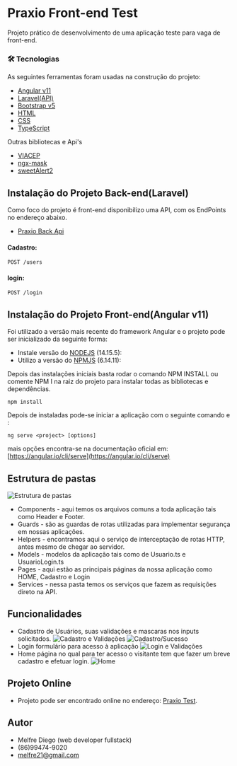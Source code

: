 # Praxio Front-end Test

Projeto prático de desenvolvimento de uma aplicação teste para vaga de front-end.

### 🛠 Tecnologias

As seguintes ferramentas foram usadas na construção do projeto:

- [Angular v11](https://expo.io/)
- [Laravel(API)](https://laravel.com/)
- [Bootstrap v5](https://getbootstrap.com/)
- [HTML](https://www.w3schools.com/html/)
- [CSS](https://www.w3schools.com/css/)
- [TypeScript](https://www.typescriptlang.org/)

Outras bibliotecas e Api's

- [VIACEP](https://viacep.com.br/)
- [ngx-mask](https://github.com/JsDaddy/ngx-mask)
- [sweetAlert2](https://sweetalert2.github.io/)



## Instalação do Projeto Back-end(Laravel)

Como foco do projeto é front-end disponibilizo uma API, com os EndPoints no endereço abaixo.
- [Praxio Back Api](https://praxio.afrenti.com.br/api)

#### Cadastro:
```
POST /users
```
#### login:
```
POST /login
```

## Instalação do Projeto Front-end(Angular v11)


Foi utilizado a versão mais recente do framework Angular e o projeto pode ser inicializado da seguinte forma:

- Instale versão do [NODEJS](https://nodejs.org/en/) (14.15.5):
- Utilizo a versão do [NPMJS](https://www.npmjs.com/) (6.14.11):

Depois das instalações iniciais basta rodar o comando NPM INSTALL ou comente NPM I na raiz do projeto para instalar todas as bibliotecas e dependências.

```
npm install
```

Depois de instaladas pode-se iniciar a aplicação com o seguinte comando e :

```
ng serve <project> [options]
```
mais opções encontra-se na documentação oficial em: [https://angular.io/cli/serve](https://angular.io/cli/serve)

## Estrutura de pastas
![Estrutura de pastas](http://front-praxio.afrenti.com.br/images_readme/estrutura_pastas.png)
- Components - aqui temos os arquivos comuns a toda aplicação tais como Header e Footer.
- Guards - são as guardas de rotas utilizadas para implementar segurança em nossas aplicações.
- Helpers - encontramos aqui o serviço de interceptação de rotas HTTP, antes mesmo de chegar ao servidor. 
- Models - modelos da aplicação tais como de Usuario.ts e UsuarioLogin.ts
- Pages - aqui estão as principais páginas da nossa aplicação como HOME, Cadastro e Login
- Services - nessa pasta temos os serviços que fazem as requisições direto na API.

## Funcionalidades
- Cadastro de Usuários, suas validações e mascaras nos inputs solicitados.
![Cadastro e Validações](http://front-praxio.afrenti.com.br/images_readme/cadstro_validacoes.png)
![Cadastro/Sucesso](http://front-praxio.afrenti.com.br/images_readme/cadastro_com_sucesso.png)
- Login formulário para acesso à aplicação
![Login e Validações](http://front-praxio.afrenti.com.br/images_readme/login_e_validacoes.png)
- Home página no qual para ter acesso o visitante tem que fazer um breve cadastro e efetuar login.
![Home](http://front-praxio.afrenti.com.br/images_readme/home.png)

## Projeto Online
- Projeto pode ser encontrado online no endereço: [Praxio Test](https://front-praxio.afrenti.com.br).

## Autor
- Melfre Diego (web developer fullstack)
- (86)99474-9020
- melfre21@gmail.com

